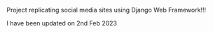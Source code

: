 Project replicating social media sites using Django Web Framework!!!

I have been updated on 2nd Feb 2023
